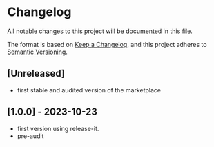 # Changelog

All notable changes to this project will be documented in this file.

The format is based on [Keep a Changelog](https://keepachangelog.com/en/1.0.0/),
and this project adheres to
[Semantic Versioning](https://semver.org/spec/v2.0.0.html).

## [Unreleased]
- first stable and audited version of the marketplace
## [1.0.0] - 2023-10-23

- first version using release-it.
- pre-audit
